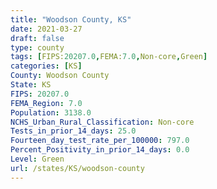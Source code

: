 ```yaml
---
title: "Woodson County, KS"
date: 2021-03-27
draft: false
type: county
tags: [FIPS:20207.0,FEMA:7.0,Non-core,Green]
categories: [KS]
County: Woodson County
State: KS
FIPS: 20207.0
FEMA_Region: 7.0
Population: 3138.0
NCHS_Urban_Rural_Classification: Non-core
Tests_in_prior_14_days: 25.0
Fourteen_day_test_rate_per_100000: 797.0
Percent_Positivity_in_prior_14_days: 0.0
Level: Green
url: /states/KS/woodson-county
---
```



